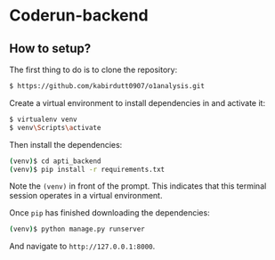 # Coderun-backend

## How to setup?

The first thing to do is to clone the repository:

```sh
$ https://github.com/kabirdutt0907/o1analysis.git
```

Create a virtual environment to install dependencies in and activate it:

```sh
$ virtualenv venv
$ venv\Scripts\activate
```

Then install the dependencies:

```sh
(venv)$ cd apti_backend
(venv)$ pip install -r requirements.txt
```
Note the `(venv)` in front of the prompt. This indicates that this terminal
session operates in a virtual environment.

Once `pip` has finished downloading the dependencies:
```sh
(venv)$ python manage.py runserver
```
And navigate to `http://127.0.0.1:8000`.
